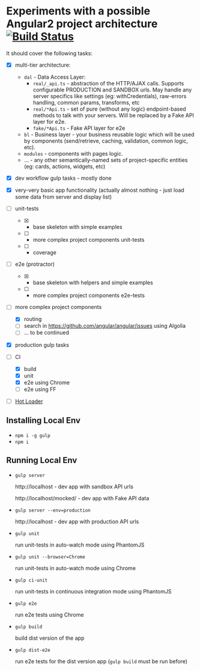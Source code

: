 # Experiments with a possible Angular2 project architecture [![Build Status][travis-image]][travis-url]

It should cover the following tasks:

- [x] multi-tier architecture:

    * `dal` - Data Access Layer:
        * `real/_api.ts` - abstraction of the HTTP/AJAX calls. Supports configurable PRODUCTION and SANDBOX urls.
         May handle any server specifics like settings (eg: withCredentials), raw-errors handling, common params, transforms, etc
        * `real/*Api.ts` - set of pure (without any logic) endpoint-based methods to talk with your servers.
         Will be replaced by a Fake API layer for e2e.
        * `fake/*Api.ts` - Fake API layer for e2e
    * `bl` - Business layer - your business reusable logic which will be used by components (send/retrieve, caching, validation, common logic, etc).
    * `modules` - components with pages logic.
    * ... - any other semantically-named sets of project-specific entities (eg: cards, actions, widgets, etc)

- [x] dev workflow gulp tasks - mostly done
- [x] very-very basic app functionality (actually almost nothing - just load some data from server and display list)
- [ ] unit-tests
    - [x] - base skeleton with simple examples
    - [ ] - more complex project components unit-tests
    - [ ] - coverage
- [ ] e2e (protractor)
    - [x] - base skeleton with helpers and simple examples
    - [ ] - more complex project components e2e-tests
- [ ] more complex project components
    - [x] routing
    - [ ] search in https://github.com/angular/angular/issues using Algolia
    - [ ] ... to be continued
- [x] production gulp tasks
- [ ] CI
    - [x] build
    - [x] unit
    - [x] e2e using Chrome
    - [ ] e2e using FF
- [ ] [Hot Loader](http://blog.mgechev.com/2015/10/26/angular2-hot-loader-hot-loading-tooling/)

## Installing Local Env

* `npm i -g gulp`
* `npm i`

## Running Local Env

* `gulp server`

    http://localhost - dev app with sandbox API urls
    
    http://localhost/mocked/ - dev app with Fake API data
    
* `gulp server --env=production`

    http://localhost - dev app with production API urls
    
* `gulp unit`

    run unit-tests in auto-watch mode using PhantomJS
    
* `gulp unit --browser=Chrome`

    run unit-tests in auto-watch mode using Chrome
    
* `gulp ci-unit`

    run unit-tests in continuous integration mode using PhantomJS
    
* `gulp e2e`

    run e2e tests using Chrome
    
* `gulp build`

    build dist version of the app
    
* `gulp dist-e2e`

    run e2e tests for the dist version app (`gulp build` must be run before)

[travis-image]:https://travis-ci.org/andreev-artem/angular2-architecture-example.svg?branch=master
[travis-url]: https://travis-ci.org/andreev-artem/angular2-architecture-example